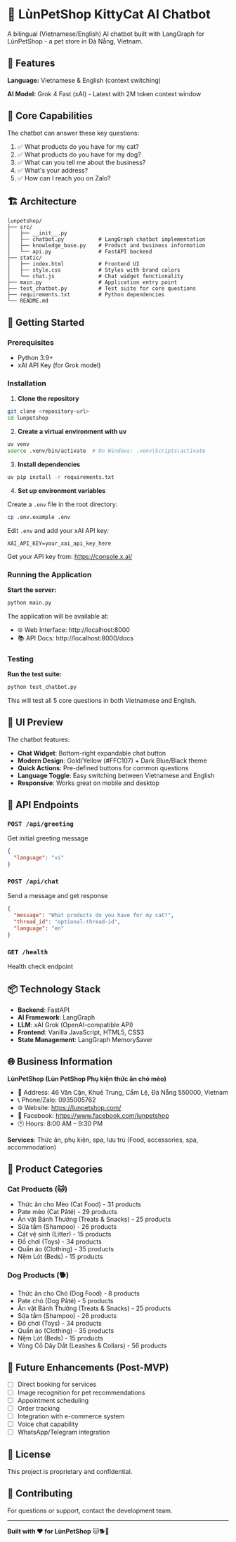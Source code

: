 # 🐾 LùnPetShop KittyCat AI Chatbot

A bilingual (Vietnamese/English) AI chatbot built with LangGraph for LùnPetShop - a pet store in Đà Nẵng, Vietnam.

## 🌟 Features

**Language:** Vietnamese & English (context switching)

**AI Model:** Grok 4 Fast (xAI) - Latest with 2M token context window

## 🎯 Core Capabilities

The chatbot can answer these key questions:

1. ✅ What products do you have for my cat?
2. ✅ What products do you have for my dog?
3. ✅ What can you tell me about the business?
4. ✅ What's your address?
5. ✅ How can I reach you on Zalo?

## 🏗️ Architecture

```
lunpetshop/
├── src/
│   ├── __init__.py
│   ├── chatbot.py           # LangGraph chatbot implementation
│   ├── knowledge_base.py    # Product and business information
│   └── api.py               # FastAPI backend
├── static/
│   ├── index.html           # Frontend UI
│   ├── style.css            # Styles with brand colors
│   └── chat.js              # Chat widget functionality
├── main.py                  # Application entry point
├── test_chatbot.py          # Test suite for core questions
├── requirements.txt         # Python dependencies
└── README.md
```

## 🚀 Getting Started

### Prerequisites

- Python 3.9+
- xAI API Key (for Grok model)

### Installation

1. **Clone the repository**
```bash
git clone <repository-url>
cd lunpetshop
```

2. **Create a virtual environment with uv**
```bash
uv venv
source .venv/bin/activate  # On Windows: .venv\Scripts\activate
```

3. **Install dependencies**
```bash
uv pip install -r requirements.txt
```

4. **Set up environment variables**

Create a `.env` file in the root directory:
```bash
cp .env.example .env
```

Edit `.env` and add your xAI API key:
```
XAI_API_KEY=your_xai_api_key_here
```

Get your API key from: https://console.x.ai/

### Running the Application

**Start the server:**
```bash
python main.py
```

The application will be available at:
- 🌐 Web Interface: http://localhost:8000
- 📚 API Docs: http://localhost:8000/docs

### Testing

**Run the test suite:**
```bash
python test_chatbot.py
```

This will test all 5 core questions in both Vietnamese and English.

## 🎨 UI Preview

The chatbot features:
- **Chat Widget**: Bottom-right expandable chat button
- **Modern Design**: Gold/Yellow (#FFC107) + Dark Blue/Black theme
- **Quick Actions**: Pre-defined buttons for common questions
- **Language Toggle**: Easy switching between Vietnamese and English
- **Responsive**: Works great on mobile and desktop

## 🔧 API Endpoints

### `POST /api/greeting`
Get initial greeting message
```json
{
  "language": "vi"
}
```

### `POST /api/chat`
Send a message and get response
```json
{
  "message": "What products do you have for my cat?",
  "thread_id": "optional-thread-id",
  "language": "en"
}
```

### `GET /health`
Health check endpoint

## 📦 Technology Stack

- **Backend**: FastAPI
- **AI Framework**: LangGraph
- **LLM**: xAI Grok (OpenAI-compatible API)
- **Frontend**: Vanilla JavaScript, HTML5, CSS3
- **State Management**: LangGraph MemorySaver

## 🌐 Business Information

**LùnPetShop (Lùn PetShop Phụ kiện thức ăn chó mèo)**

- 📍 Address: 46 Văn Cận, Khuê Trung, Cẩm Lệ, Đà Nẵng 550000, Vietnam
- 📞 Phone/Zalo: 0935005762
- 🌐 Website: https://lunpetshop.com/
- 📘 Facebook: https://www.facebook.com/lunpetshop
- 🕐 Hours: 8:00 AM – 9:30 PM

**Services**: Thức ăn, phụ kiện, spa, lưu trú (Food, accessories, spa, accommodation)

## 📝 Product Categories

### Cat Products (🐱)
- Thức ăn cho Mèo (Cat Food) - 31 products
- Pate mèo (Cat Pâté) - 29 products
- Ăn vặt Bánh Thưởng (Treats & Snacks) - 25 products
- Sữa tắm (Shampoo) - 26 products
- Cát vệ sinh (Litter) - 15 products
- Đồ chơi (Toys) - 34 products
- Quần áo (Clothing) - 35 products
- Nệm Lót (Beds) - 15 products

### Dog Products (🐕)
- Thức ăn cho Chó (Dog Food) - 8 products
- Pate chó (Dog Pâté) - 5 products
- Ăn vặt Bánh Thưởng (Treats & Snacks) - 25 products
- Sữa tắm (Shampoo) - 26 products
- Đồ chơi (Toys) - 34 products
- Quần áo (Clothing) - 35 products
- Nệm Lót (Beds) - 15 products
- Vòng Cổ Dây Dắt (Leashes & Collars) - 56 products

## 🔮 Future Enhancements (Post-MVP)

- [ ] Direct booking for services
- [ ] Image recognition for pet recommendations
- [ ] Appointment scheduling
- [ ] Order tracking
- [ ] Integration with e-commerce system
- [ ] Voice chat capability
- [ ] WhatsApp/Telegram integration

## 📄 License

This project is proprietary and confidential.

## 🤝 Contributing

For questions or support, contact the development team.

---

**Built with ❤️ for LùnPetShop** 🐱🐕🐾